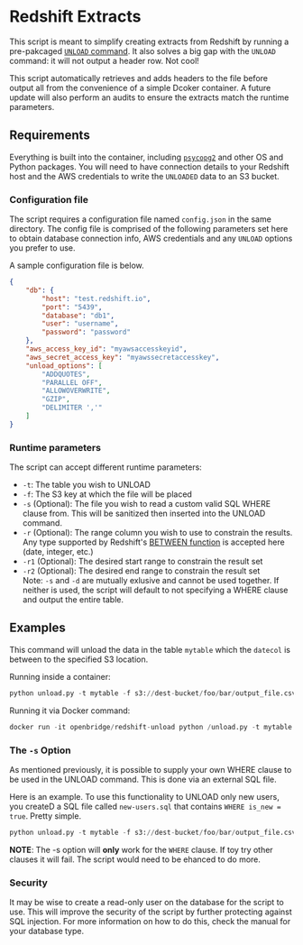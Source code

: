 # Redshift Extracts
This script is meant to simplify creating extracts from Redshift by running a pre-pakcaged [`UNLOAD` command](http://docs.aws.amazon.com/redshift/latest/dg/r_UNLOAD.html). It also solves a big gap with the `UNLOAD` command: it will not output a header row. Not cool!

This script automatically retrieves and adds headers to the file before output all from the convenience of a simple Dcoker container. A future update will also perform an audits to ensure the extracts match the runtime parameters.

## Requirements
Everything is built into the container, including [`psycopg2`](http://initd.org/psycopg/docs/install.html) and other OS and Python packages. You will need to have connection details to your Redshift host and the AWS credentials to write the `UNLOADED` data to an S3 bucket.

### Configuration file
The script requires a configuration file named ``config.json`` in the same directory. The config file is comprised of the following parameters set here to obtain database connection info, AWS credentials and any `UNLOAD` options you prefer to use.

A sample configuration file is below.

```json
{
    "db": {
        "host": "test.redshift.io",
        "port": "5439",
        "database": "db1",
        "user": "username",
        "password": "password"
    },
    "aws_access_key_id": "myawsaccesskeyid",
    "aws_secret_access_key": "myawssecretaccesskey",
    "unload_options": [
    	"ADDQUOTES",
    	"PARALLEL OFF",
    	"ALLOWOVERWRITE",
    	"GZIP",
    	"DELIMITER ','"
    ]
}
```

### Runtime parameters
The script can accept different runtime parameters:
* ``-t``: The table you wish to UNLOAD
* ``-f``: The S3 key at which the file will be placed
* ``-s`` (Optional): The file you wish to read a custom valid SQL WHERE clause from. This will be sanitized then inserted into the UNLOAD command.
* ``-r`` (Optional): The range column you wish to use to constrain the results. Any type supported by Redshift's [BETWEEN function](http://docs.aws.amazon.com/redshift/latest/dg/r_range_condition.html) is accepted here (date, integer, etc.)
* ``-r1`` (Optional): The desired start range to constrain the result set
* ``-r2`` (Optional): The desired end range to constrain the result set  
Note:  ``-s`` and ``-d`` are mutually exlusive and cannot be used together. If neither is used, the script will default to not specifying a WHERE clause and output the entire table.

## Examples
This command will unload the data in the table ``mytable`` which the ``datecol`` is between to the specified S3 location.

Running inside a container:
```python
python unload.py -t mytable -f s3://dest-bucket/foo/bar/output_file.csv -r datecol -r1 2017-01-01 -r2 2017-06-01
```
Running it via Docker command:
```python
docker run -it openbridge/redshift-unload python /unload.py -t mytable -f s3://dest-bucket/foo/bar/output_file.csv -r datecol -r1 2017-01-01 -r2 2017-06-01
```


### The `-s` Option
As mentioned previously, it is possible to supply your own WHERE clause to be used in the UNLOAD command. This is done via an external SQL file.

Here is an example. To use this functionality to UNLOAD only new users, you createD a SQL file called `new-users.sql` that contains ``WHERE is_new = true``. Pretty simple.

```python
python unload.py -t mytable -f s3://dest-bucket/foo/bar/output_file.csv -r datecol -r1 2017-01-01 -r2 2017-06-01 -s /new-users.sql
```

**NOTE**: The -s option will **only** work for the `WHERE` clause. If toy try other clauses it will fail. The script would need to be ehanced to do more.


### Security
It may be wise to create a read-only user on the database for the script to use. This will improve the security of the script by further protecting against SQL injection. For more information on how to do this, check the manual for your database type.
